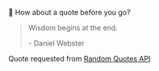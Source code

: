📣 How about a quote before you go?

> Wisdom begins at the end.
>
> <p>- Daniel Webster</p>

Quote requested from [Random Quotes API](https://github.com/lukePeavey/quotable)
